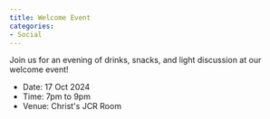 ```yaml
---
title: Welcome Event
categories:
- Social
---
```


Join us for an evening of drinks, snacks, and light discussion at our welcome event! 

- Date: 17 Oct 2024
- Time: 7pm to 9pm
- Venue: Christ's JCR Room

